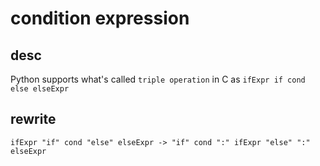 # condition expression

## desc

Python supports what's called `triple operation` in C as `ifExpr if cond else elseExpr`

## rewrite
```
ifExpr "if" cond "else" elseExpr -> "if" cond ":" ifExpr "else" ":" elseExpr
```



